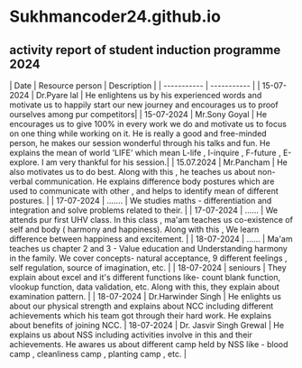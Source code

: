 # Sukhmancoder24.github.io 
## activity report of student induction programme 2024

| Date | Resource person | Description |
| ----------- | ----------- |
| 15-07-2024 | Dr.Pyare lal | He enlightens us by his experienced words and motivate us to happily start our new journey and encourages us to proof ourselves among pur competitors|
| 15-07-2024 | Mr.Sony Goyal | He encourages us to give 100% in every work we do and motivate us to focus on one thing while working on it. He is really a good and free-minded person, he makes our session wonderful through his talks and fun. He explains the mean of world 'LIFE' which mean L-life , I-inquire , F-future , E-explore. I am very thankful for his session.| 
| 15.07.2024 | Mr.Pancham | He also motivates us to do best. Along with this , he teaches us about non-verbal communication. He explains difference body postures which are used to communicate with other , and helps to identify mean of  different postures. | 
| 17-07-2024 | ....... | We studies maths - differentiation and integration and solve problems related to their. |
| 17-07-2024 | ...... | We attends pur first UHV class. In this class , ma'am teaches us co-existence of self and body ( harmony and happiness). Along with this , We learn difference between happiness and excitement. | 
| 18-07-2024 | ...... | Ma'am teaches us chapter 2 and 3 - Value education and Understanding harmony in the family. We cover concepts- natural acceptance, 9 different feelings , self regulation, source of imagination, etc. | 
| 18-07-2024 | seniours | They explain about excel and it's different functions like- count blank function, vlookup function, data validation, etc. Along with this, they explain about examination pattern. | 
| 18-07-2024 | Dr.Harwinder Singh | He enlights us about our physical strength and explains about NCC including different achievements which his team got through their hard work. He explains about benefits of joining NCC.
| 18-07-2024 | Dr. Jasvir Singh Grewal | He explains us about NSS including activities involve in this and their achievements. He awares us about different camp held by NSS like - blood camp , cleanliness camp , planting camp , etc. | 
